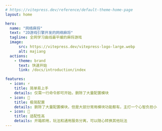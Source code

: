 ```yaml
---
# https://vitepress.dev/reference/default-theme-home-page
layout: home

hero:
  name: "网络麻将"
  text: "2D游戏引擎开发的网络麻将"
  tagline: 全网学习曲线最平缓的麻将游戏
  image:
      src: https://vitepress.dev/vitepress-logo-large.webp
      alt: majiang
  actions:
    - theme: brand
      text: 快速开始
      link: /docs/introduction/index

features:
  - icon: ⚡️
    title: 简单易上手
    details: 仅需一行命令即可开始，删除了大量配置模块
  - icon: 🚀
    title: 极简配置
    details: 删除了大量配置模块，但是大部分常用模块功能都有，主打一个心智负担小
  - icon: 📝
    title: 适配性高
    details: 开箱即用，玩法和通用服务分离，可以随心转换其他玩法
---
```


